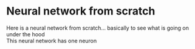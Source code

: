 # Neural network from scratch 

Here is a neural network from scratch... basically to see what is going on under the hood<br>
This neural network has one neuron





